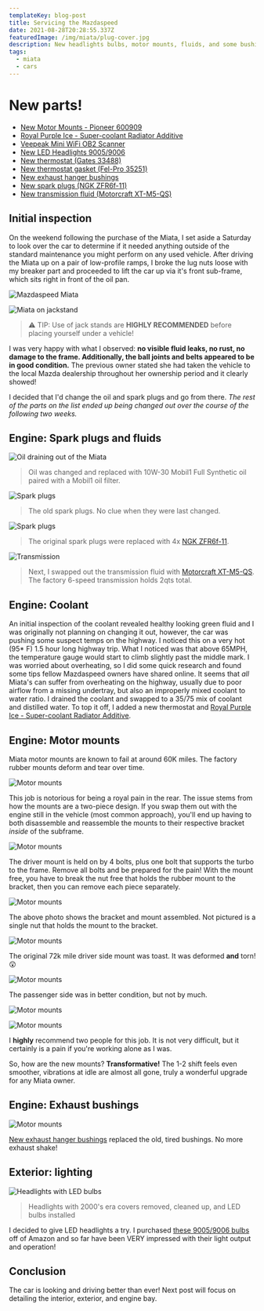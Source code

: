 ```yaml
---
templateKey: blog-post
title: Servicing the Mazdaspeed
date: 2021-08-28T20:28:55.337Z
featuredImage: /img/miata/plug-cover.jpg
description: New headlights bulbs, motor mounts, fluids, and some bushings.
tags:
  - miata
  - cars
---
```


# New parts!

* [New Motor Mounts - Pioneer 600909 ](https://www.ebay.com/itm/403046299842)
* [Royal Purple Ice - Super-coolant Radiator Additive](https://amzn.to/2Yl0bhb)
* [Veepeak Mini WiFi OB2 Scanner](https://amzn.to/3BGhWGk)
* [New LED Headlights 9005/9006](https://amzn.to/3h0zzbK)
* [New thermostat (Gates 33488)](https://amzn.to/38GO0xk)
* [New thermostat gasket (Fel-Pro 35251)](https://amzn.to/3kRpsY7)
* [New exhaust hanger bushings](https://amzn.to/3DH9gBn)
* [New spark plugs (NGK ZFR6f-11)](https://amzn.to/3tldRV5)
* [New transmission fluid (Motorcraft XT-M5-QS)](https://www.ebay.com/itm/123838639531)


## Initial inspection 

On the weekend following the purchase of the Miata, I set aside a Saturday to look over the car to determine if it needed anything outside of the standard maintenance you might perform on any used vehicle. After driving the Miata up on a pair of low-profile ramps, I broke the lug nuts loose with my breaker part and proceeded to lift the car up via it's front sub-frame, which sits right in front of the oil pan. 

![Mazdaspeed Miata](/img/miata/in-the-air.JPG)

![Miata on jackstand](/img/miata/engine/jack-up.JPG)

> ⚠ TIP: Use of jack stands are **HIGHLY RECOMMENDED** before placing yourself under a vehicle!

I was very happy with what I observed: **no visible fluid leaks, no rust, no damage to the frame. Additionally, the ball joints and belts appeared to be in good condition.** The previous owner stated she had taken the vehicle to the local Mazda dealership throughout her ownership period and it clearly showed!

I decided that I'd change the oil and spark plugs and go from there. _The rest of the parts on the list ended up being changed out over the course of the following two weeks._

## Engine: Spark plugs and fluids

![Oil draining out of the Miata](/img/miata/engine/oil-change.jpg)
> Oil was changed and replaced with 10W-30 Mobil1 Full Synthetic oil paired with a Mobil1 oil filter.

![Spark plugs](/img/miata/engine/sparkplug-old.webp)
> The old spark plugs. No clue when they were last changed.

![Spark plugs](/img/miata/engine/sparkplug-new.webp)
> The original spark plugs were replaced with 4x [NGK ZFR6f-11](https://amzn.to/3tldRV5). 

![Transmission](/img/miata/engine/transmission.JPG)
> Next, I swapped out the transmission fluid with [Motorcraft XT-M5-QS](https://www.ebay.com/itm/123838639531). The factory 6-speed transmission holds 2qts total.


## Engine: Coolant

An initial inspection of the coolant revealed healthy looking green fluid and I was originally not planning on changing it out, however, the car was pushing some suspect temps on the highway. I noticed this on a very hot (95* F) 1.5 hour long highway trip. What I noticed was that above 65MPH, the temperature gauge would start to climb slightly past the middle mark. I was worried about overheating, so I did some quick research and found some tips fellow Mazdaspeed owners have shared online. It seems that _all_ Miata's can suffer from overheating on the highway, usually due to poor airflow from a missing undertray, but also an improperly mixed coolant to water ratio. I  drained the coolant and swapped to a 35/75 mix of coolant and distilled water. To top it off, I added a new thermostat and [Royal Purple Ice - Super-coolant Radiator Additive](https://amzn.to/2Yl0bhb).

## Engine: Motor mounts

Miata motor mounts are known to fail at around 60K miles. The factory rubber mounts deform and tear over time. 

![Motor mounts](/img/miata/engine/mounts/jack.jpg)

This job is notorious for being a royal pain in the rear. The issue stems from how the mounts are a two-piece design. If you swap them out with the engine still in the vehicle (most common approach), you'll end up having to both disassemble and reassemble the mounts to their respective bracket _inside_ of the subframe.

![Motor mounts](/img/miata/engine/mounts/driver-assembled.jpg)

The driver mount is held on by 4 bolts, plus one bolt that supports the turbo to the frame. Remove all bolts and be prepared for the pain! With the mount free, you have to break the nut free that holds the rubber mount to the bracket, then you can remove each piece separately. 

![Motor mounts](/img/miata/engine/mounts/driver-mount-bracket.jpg)

The above photo shows the bracket and mount assembled. Not pictured is a single nut that holds the mount to the bracket.

![Motor mounts](/img/miata/engine/mounts/old-vs-new-driver.jpg)

The original 72k mile driver side mount was toast. It was deformed **and** torn! 😲

![Motor mounts](/img/miata/engine/mounts/driver-mount.jpg)

The passenger side was in better condition, but not by much.

![Motor mounts](/img/miata/engine/mounts/pass-mount.jpg)

![Motor mounts](/img/miata/engine/mounts/pass-mount-assembled.jpg)

I **highly** recommend two people for this job. It is not very difficult, but it certainly is a pain if you're working alone as I was.

So, how are the new mounts? **Transformative!** The 1-2 shift feels even smoother, vibrations at idle are almost all gone, truly a wonderful upgrade for any Miata owner.

## Engine: Exhaust bushings

![Motor mounts](/img/miata/engine/rubber-mounts.jpg)

[New exhaust hanger bushings](https://amzn.to/3DH9gBn) replaced the old, tired bushings. No more exhaust shake!


## Exterior: lighting
![Headlights with LED bulbs](/img/miata/headlights.jpg)
> Headlights with 2000's era covers removed, cleaned up, and LED bulbs installed

I decided to give LED headlights a try. I purchased [these 9005/9006 bulbs](https://amzn.to/3h0zzbK) off of Amazon and so far have been VERY impressed with their light output and operation!

## Conclusion

The car is looking and driving better than ever! Next post will focus on detailing the interior, exterior, and engine bay.

